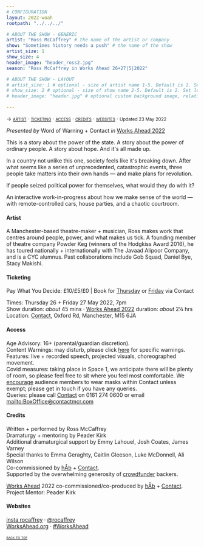```yaml
---
# CONFIGURATION
layout: 2022-woah
rootpath: "../../../"

# ABOUT THE SHOW - GENERIC
artist: "Ross McCaffrey" # the name of the artist or company
show: "Sometimes history needs a push" # the name of the show
artist_size: 1
show_size: 4
header_image: "header_ross2.jpg"
season: "Ross McCaffrey in Works Ahead 26+27|5|2022"

# ABOUT THE SHOW - LAYOUT
# artist_size: 1 # optional - size of artist name 1-5. Default is 1. Set longer names to lower values
# show_size: 2 # optional - size of show name 2-5. Default is 2. Set longer names to lower values
# header_image: "header.jpg" # optional custom background image, relative to current page

---
```

<span style='font-variant: small-caps'>→ [artist](/current/2022-worksahead/mccaffrey/#artist) · [ticketing](/current/2022-worksahead/mccaffrey/#ticketing) · [access](/current/2022-worksahead/mccaffrey/#access) · [credits](/current/2022-worksahead/mccaffrey/#credits) · [websites](/current/2022-worksahead/mccaffrey/#websites)</span> · <small>Updated 23 May 2022</small>        
        
*Presented by* Word of Warning + Contact *in* [Works Ahead 2022](/current/2022-worksahead)        
        
This is a story about the power of the state. A story about the power of ordinary people. A story about hope. And it's all made up.         
        
In a country not unlike this one, society feels like it's breaking down. After what seems like a series of unprecedented, catastrophic events, three people take matters into their own hands — and make plans for revolution.        
        
If people seized political power for themselves, what would they do with it?        
        
An interactive work-in-progress about how we make sense of the world — with remote-controlled cars, house parties, and a chaotic courtroom.        
        
#### Artist        
A Manchester-based theatre-maker + musician, Ross makes work that centres around people, power, and what makes us tick. A founding member of theatre company Powder Keg (winners of the Hodgkiss Award 2016), he has toured nationally + internationally with The Javaad Alipoor Company, and is a CYC alumnus. Past collaborations include Gob Squad, Daniel Bye, Stacy Makishi.         
         
#### Ticketing          
Pay What You Decide: £10/£5/£0 | Book for <a href="https://contactmcr.com/book-online/254758" target="_blank">Thursday</a> or <a href="https://contactmcr.com/book-online/254759" target="_blank">Friday</a> via Contact        
        
Times: Thursday 26 + Friday 27 May 2022, 7pm<br>Show duration: *about* 45 mins · [Works Ahead 2022](/current/2022-worksahead) duration: *about* 2¼ hrs<br>Location: <a href="https://contactmcr.com/about-us/your-visit" target="_blank">Contact</a>, Oxford Rd, Manchester, M15 6JA        
        
#### Access         
Age Advisory: 16+ (parental/guardian discretion).<br>Content Warnings: may disturb, please click [here](/warnings) for specific warnings.<br>Features: live + recorded speech, projected visuals, choreographed movement.<br>Covid measures: taking place in Space 1, we anticipate there will be plenty of room, so please feel free to sit where you feel most comfortable. We <a href="https://contactmcr.com/covid-19-faq" target="_blank">encourage</a> audience members to wear masks within Contact unless exempt; please get in touch if you have any queries.<br>Queries: please call <a href="https://contactmcr.com/accessibility" target="_blank">Contact</a> on 0161 274 0600 or email <mailto:BoxOffice@contactmcr.com>                        
         
#### Credits         
Written + performed by Ross McCaffrey<br>Dramaturgy + mentoring by Peader Kirk<br>Additional dramaturgical support by Emmy Lahouel, Josh Coates, James Varney<br>Special thanks to Emma Geraghty, Caitlin Gleeson, Luke McDonnell, Ali Wilson<br>Co-commissioned by [hÅb](/hab) + <a href="https://contactmcr.com" target="_blank">Contact</a>.<br>Supported by the overwhelming generosity of <a href="https://crowdfunder.co.uk/p/help-me-fund-my-show" target="_blank">crowdfunder</a> backers.        
          
[Works Ahead](/hab/worksahead) 2022 co-commissioned/co-produced by [hÅb](/hab) + <a href="https://contactmcr.com" target="_blank">Contact</a>.<br>Project Mentor: Peader Kirk        
        
#### Websites          
<a href="https://instagram.com/rocaffrey" target="_blank">insta rocaffrey</a> · <a href="https://twitter.com/rocaffrey" target="_blank">@rocaffrey</a><br><a href="http://worksahead.org" target="_blank">WorksAhead.org</a> · <a href="https://twitter.com/hashtag/WorksAhead" target="_blank">#WorksAhead</a>        
        
<small><span style='font-variant: small-caps'>[back to top](/current/2022-worksahead/mccaffrey)</span></small>

